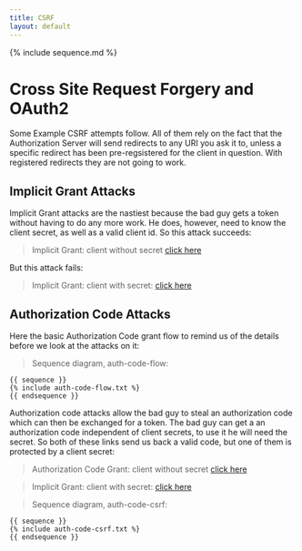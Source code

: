 ```yaml
---
title: CSRF
layout: default
---
```


{% include sequence.md %}

# Cross Site Request Forgery and OAuth2

Some Example CSRF attempts follow.  All of them rely on the fact that the Authorization Server will send redirects to any URI you ask it to, unless a specific redirect has been pre-regsistered for the client in question.  With registered redirects they are not going to work.

## Implicit Grant Attacks

Implicit Grant attacks are the nastiest because the bad guy gets a token without having to do any more work.  He does, however, need to know the client secret, as well as a valid client id. So this attack succeeds:

> Implicit Grant: client without secret [click here](http://localhost:8080/sparklr2/oauth/authorize?response_type=token&state=mystateid&client_id=my-trusted-client&redirect_uri=http://localhost:4000/attack.html&scope=read)

But this attack fails:

> Implicit Grant: client with secret: [click here](http://localhost:8080/sparklr2/oauth/authorize?response_type=token&state=mystateid&client_id=my-trusted-client-with-secret&redirect_uri=http://localhost:4000/attack.html&scope=read)

## Authorization Code Attacks

Here the basic Authorization Code grant flow to remind us of the
details before we look at the attacks on it:

> Sequence diagram, auth-code-flow:

    {{ sequence }}
    {% include auth-code-flow.txt %}
    {{ endsequence }}

Authorization code attacks allow the bad guy to steal an authorization code which can then be exchanged for a token.  The bad guy can get a an authorization code independent of client secrets, to use it he will need the secret.  So both of these links send us back a valid code, but one of them is protected by a client secret:

> Authorization Code Grant: client without secret [click here](http://localhost:8080/sparklr2/oauth/authorize?response_type=code&state=mystateid&client_id=my-trusted-client&redirect_uri=http://localhost:4000/attack.html&scope=read)

> Implicit Grant: client with secret: [click here](http://localhost:8080/sparklr2/oauth/authorize?response_type=code&state=mystateid&client_id=my-trusted-client-with-secret&redirect_uri=http://localhost:4000/attack.html&scope=read)

> Sequence diagram, auth-code-csrf:

    {{ sequence }}
    {% include auth-code-csrf.txt %}
    {{ endsequence }}
